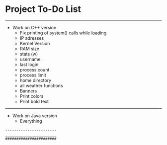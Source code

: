 Project To-Do List
=======================
-----------------------

 - Work on C++ version
    - Fix printing of system() calls while loading
    - IP adresses
    - Kernel Version
    - RAM size
    - stats (w)
    - username
    - last login
    - process count
    - process limit
    - home directory
    - all weather functions
    - Banners
    - Print colors
    - Print bold text

-----------------------
 - Work on Java version
    - Everything

~~~~~~~~~~~~~~~~~~~~~~~
-----------------------
_______________________
#######################
